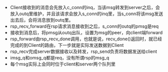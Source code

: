 
- Client接收到的消息会先放入c_conn的inq，当该msg转发到server之后，会放入outq里维护，并且该请求会放入s_conn的inq里，当s_conn将该msg发送出去后，会将消息放到outq里。
- rsp_recv_forward在rsp请求消息接收到之后，s_conn的outq的pmsg是req
- 接收到消息后，将pmsg从outq出队，设置为msg的peer，向client端forward
- rsp_forward由rsp_recv_done调用，也就是说，recv_done()返回时，就已经完成的到Client的路由，下一步就是实际发送数据到Client
- rsp_recv完成server数据接收以及转发，rsp_send负责将数据发送给client
- imsg_q和omsg_q都是req，没有所谓rsp的msg_q
- 每个msg实际上会同时位于client和server两个队列里
